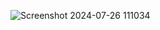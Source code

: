 ![Screenshot 2024-07-26 111034](https://github.com/user-attachments/assets/288d26cb-f5b4-433e-af8f-d98fe4dff3a7)
